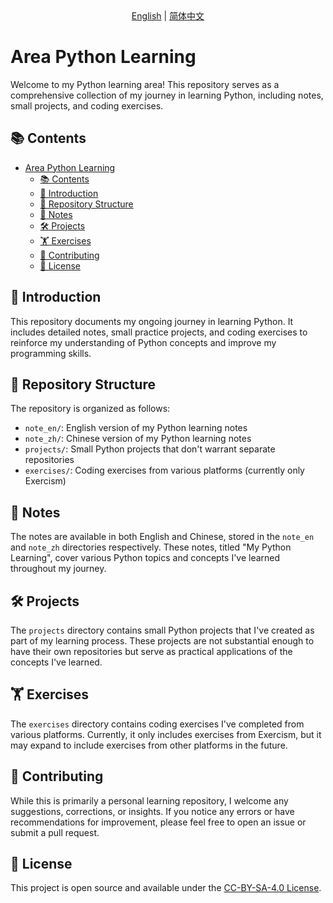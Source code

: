 <div align="center">
  <a href="README.md">English</a> |
  <a href="README.zh-CN.md">简体中文</a>
</div>

# Area Python Learning

Welcome to my Python learning area! This repository serves as a comprehensive collection of my journey in learning Python, including notes, small projects, and coding exercises.

## 📚 Contents

- [Area Python Learning](#area-python-learning)
  - [📚 Contents](#-contents)
  - [🌟 Introduction](#-introduction)
  - [📁 Repository Structure](#-repository-structure)
  - [📝 Notes](#-notes)
  - [🛠️ Projects](#️-projects)
  - [🏋️ Exercises](#️-exercises)
  - [🤝 Contributing](#-contributing)
  - [📄 License](#-license)

## 🌟 Introduction

This repository documents my ongoing journey in learning Python. It includes detailed notes, small practice projects, and coding exercises to reinforce my understanding of Python concepts and improve my programming skills.

## 📁 Repository Structure

The repository is organized as follows:

- `note_en/`: English version of my Python learning notes
- `note_zh/`: Chinese version of my Python learning notes
- `projects/`: Small Python projects that don't warrant separate repositories
- `exercises/`: Coding exercises from various platforms (currently only Exercism)

## 📝 Notes

The notes are available in both English and Chinese, stored in the `note_en` and `note_zh` directories respectively. These notes, titled "My Python Learning", cover various Python topics and concepts I've learned throughout my journey.

## 🛠️ Projects

The `projects` directory contains small Python projects that I've created as part of my learning process. These projects are not substantial enough to have their own repositories but serve as practical applications of the concepts I've learned.

## 🏋️ Exercises

The `exercises` directory contains coding exercises I've completed from various platforms. Currently, it only includes exercises from Exercism, but it may expand to include exercises from other platforms in the future.

## 🤝 Contributing

While this is primarily a personal learning repository, I welcome any suggestions, corrections, or insights. If you notice any errors or have recommendations for improvement, please feel free to open an issue or submit a pull request.

## 📄 License

This project is open source and available under the [CC-BY-SA-4.0 License](LICENSE).